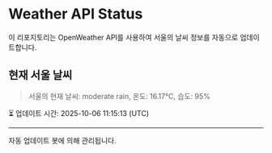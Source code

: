 
# Weather API Status

이 리포지토리는 OpenWeather API를 사용하여 서울의 날씨 정보를 자동으로 업데이트합니다.

## 현재 서울 날씨
> 서울의 현재 날씨: moderate rain, 온도: 16.17°C, 습도: 95%

⏳ 업데이트 시간: 2025-10-06 11:15:13 (UTC)

---
자동 업데이트 봇에 의해 관리됩니다.
